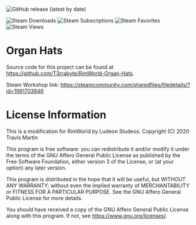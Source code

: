 ![GitHub release (latest by date)](https://img.shields.io/github/v/release/T3rrabyte/RimWorld-Organ-Hats)

![Steam Downloads](https://img.shields.io/steam/downloads/1991703646)
![Steam Subscriptions](https://img.shields.io/steam/subscriptions/1991703646)
![Steam Favorites](https://img.shields.io/steam/favorites/1991703646)
![Steam Views](https://img.shields.io/steam/views/1991703646)

# Organ Hats
Source code for this project can be found at https://github.com/T3rrabyte/RimWorld-Organ-Hats.

Steam Workshop link: https://steamcommunity.com/sharedfiles/filedetails/?id=1991703646

# License Information
This is a modification for RimWorld by Ludeon Studeos.
Copyright (C) 2020 Travis Martin

This program is free software: you can redistribute it and/or modify
it under the terms of the GNU Affero General Public License as published
by the Free Software Foundation, either version 3 of the License, or
(at your option) any later version.

This program is distributed in the hope that it will be useful,
but WITHOUT ANY WARRANTY; without even the implied warranty of
MERCHANTABILITY or FITNESS FOR A PARTICULAR PURPOSE.  See the
GNU Affero General Public License for more details.

You should have received a copy of the GNU Affero General Public License
along with this program.  If not, see <https://www.gnu.org/licenses/>.
